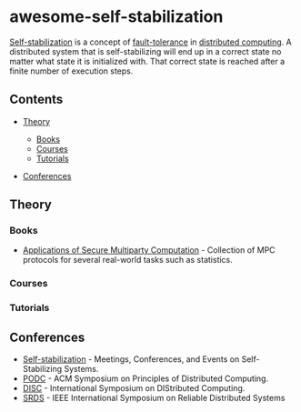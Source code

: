 # awesome-self-stabilization 

[Self-stabilization](https://en.wikipedia.org/wiki/Self-stabilization) is a concept of [fault-tolerance](https://en.wikipedia.org/wiki/Fault_tolerance) in [distributed computing](https://en.wikipedia.org/wiki/Distributed_computing). A distributed system that is self-stabilizing will end up in a correct state no matter what state it is initialized with. That correct state is reached after a finite number of execution steps.

## Contents

- [Theory](#theory)
	- [Books](#books)
	- [Courses](#courses)
	- [Tutorials](#tutorials)

- [Conferences](#Conferences)

## Theory

### Books

- [Applications of Secure Multiparty Computation](http://ebooks.iospress.nl/volume/applications-of-secure-multiparty-computation) - Collection of MPC protocols for several real-world tasks such as statistics.

### Courses


### Tutorials


## Conferences
- [Self-stabilization](http://www.selfstabilization.org/~selfstab/) - Meetings, Conferences, and Events on Self-Stabilizing Systems.
- [PODC](https://www.podc.org/) - ACM Symposium on Principles of Distributed Computing.
- [DISC](http://www.disc-conference.org/wp/) - International Symposium on DIStributed Computing.
- [SRDS](https://srds2019.projet.liris.cnrs.fr/) - IEEE International Symposium on Reliable Distributed Systems
